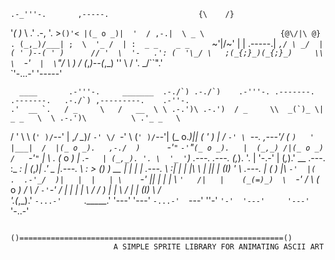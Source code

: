     .-_'''-.       ,-----.                    {\    /}
   '_( )_   \    .'  .-,  '.                   >`()'<
  |(_ o _)|  '  / ,-.|  \ _ \                 {@\/|\ @}
  . (_,_)/___| ;  \  '_ /  | :  _ _    _ _     `~'|/~'
  |  |  .-----.|  _`,/ \ _/  | ( ' )--( ' )      //
  '  \  '-   .': (  '\_/ \   ;(_{;}_)(_{;}_)     \\
   \  `-'`   |  \ `"/  \  ) /  (_,_)--(_,_)      ''
    \        /   '. \_/``".'                 
     `'-...-'      '-----'                   
  
      ____       .-'''-.     _______  .-./`) .-./`)    .-'''-. .-------. .-------.   .-./`) ,---------.    .-''-.   
    .'  __ `.   / _     \   /   __  \ \ .-.')\ .-.')  / _     \\  _(`)_ \|  _ _   \  \ .-.')\          \ .'_ _   \  
   /   '  \  \ (`' )/`--'  | ,_/  \__)/ `-' \/ `-' \ (`' )/`--'| (_ o._)|| ( ' )  |  / `-' \ `--.  ,---'/ ( ` )   ' 
   |___|  /  |(_ o _).   ,-./  )       `-'`"` `-'`"`(_ o _).   |  (_,_) /|(_ o _) /   `-'`"`    |   \  . (_ o _)  | 
      _.-`   | (_,_). '. \  '_ '`)     .---.  .---.  (_,_). '. |   '-.-' | (_,_).' __ .---.     :_ _:  |  (_,_)___| 
   .'   _    |.---.  \  : > (_)  )  __ |   |  |   | .---.  \  :|   |     |  |\ \  |  ||   |     (_I_)  '  \   .---. 
   |  _( )_  |\    `-'  |(  .  .-'_/  )|   |  |   | \    `-'  ||   |     |  | \ `'   /|   |    (_(=)_)  \  `-'    / 
   \ (_ o _) / \       /  `-'`-'     / |   |  |   |  \       / /   )     |  |  \    / |   |     (_I_)    \       /  
    '.(_,_).'   `-...-'     `._____.'  '---'  '---'   `-...-'  `---'     ''-'   `'-'  '---'     '---'     `'-..-'   
                                                                                                                                                          
                   ()===========================================================()
                           A SIMPLE SPRITE LIBRARY FOR ANIMATING ASCII ART





